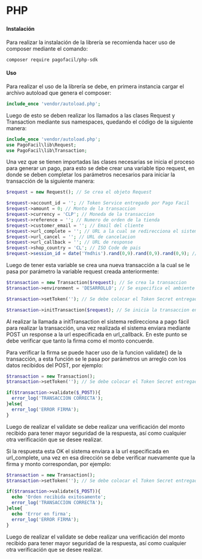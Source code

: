 # PHP

### 

#### Instalación

Para realizar la instalación de la librería se recomienda hacer uso de composer mediante el comando:

```text
composer require pagofacil/php-sdk
```

#### Uso

Para realizar el uso de la librería se debe, en primera instancia cargar el archivo autoload que genera el composer:

```php
include_once 'vendor/autoload.php';
```

Luego de esto se deben realizar los llamados a las clases Request y Transaction mediante sus namespaces, quedando el código de la siguiente manera:

```php
include_once 'vendor/autoload.php';
use PagoFacil\lib\Request;
use PagoFacil\lib\Transaction;
```

Una vez que se tienen importadas las clases necesarias se inicia el proceso para generar un pago, para esto se debe crear una variable tipo request, en donde se deben completar los parámetros necesarios para iniciar la transacción de la siguiente manera:

```php
$request = new Request(); // Se crea el objeto Request

$request->account_id = ''; // Token Service entregado por Pago Facil
$request->amount = 0; // Monto de la transaccion
$request->currency = 'CLP'; // Moneda de la transaccion
$request->reference = ''; // Numero de orden de la tienda
$request->customer_email = ''; // Email del cliente
$request->url_complete = ''; // URL a la cual se redirecciona el sistema
$request->url_cancel = ''; // URL de cancelacion
$request->url_callback = ''; // URL de response 
$request->shop_country = 'CL'; // ISO Code de pais
$request->session_id = date('Ymdhis').rand(0,9).rand(0,9).rand(0,9); // ID de Session, Max 61 caracteres. Se recominda que sea un valor dificil de replicar

```

Luego de tener esta variable se crea una nueva transacción a la cual se le pasa por parámetro la variable request creada anteriormente:

```php
$transaction = new Transaction($request); // Se crea la transaccion
$transaction->environment = 'DESARROLLO'; // Se especifica el ambiente en el cual se va a trabajar, puede ser DESSARROLLO, BETA o PRODUCCION

$transaction->setToken(''); // Se debe colocar el Token Secret entregado por Pago Facil

$transaction->initTransaction($request); // Se inicia la transaccion enviando por parametros el request creado
```

Al realizar la llamada a initTransaction el sistema redirecciona a pago fácil para realizar la transacción, una vez realizada el sistema enviara mediante POST un response a la url especificada en url\_callback. En este punto se debe verificar que tanto la firma como el monto concuerde.

Para verificar la firma se puede hacer uso de la funcion validate\(\) de la transacción, a esta función se le pasa por parámetros un arreglo con los datos recibidos del POST, por ejemplo:

```php
$transaction = new Transaction();
$transaction->setToken(''); // Se debe colocar el Token Secret entregado por Pago Fácil

if($transaction->validate($_POST)){
  error_log('TRANSACCION CORRECTA');
}else{
  error_log('ERROR FIRMA');
}
```

Luego de realizar el validate se debe realizar una verificación del monto recibido para tener mayor seguridad de la respuesta, así como cualquier otra verificación que se desee realizar.

Si la respuesta esta OK el sistema enviara a la url especificada en url\_complete, una vez en esa dirección se debe verificar nuevamente que la firma y monto correspondan, por ejemplo:

```php
$transaction = new Transaction();
$transaction->setToken(''); // Se debe colocar el Token Secret entregado por Pago Fácil

if($transaction->validate($_POST)){
  echo 'Orden recibida exitosamente';
  error_log('TRANSACCION CORRECTA');
}else{
  echo 'Error en firma';
  error_log('ERROR FIRMA');
}

```

Luego de realizar el validate se debe realizar una verificación del monto recibido para tener mayor seguridad de la respuesta, así como cualquier otra verificación que se desee realizar.

